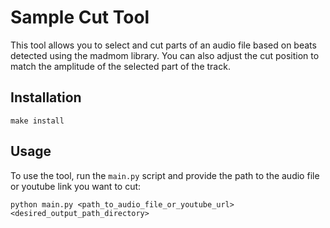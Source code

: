 # Sample Cut Tool

This tool allows you to select and cut parts of an audio file based on beats detected using the madmom library. You can also adjust the cut position to match the amplitude of the selected part of the track.

## Installation

```
make install
```

## Usage

To use the tool, run the `main.py` script and provide the path to the audio file or youtube link you want to cut:
```
python main.py <path_to_audio_file_or_youtube_url> <desired_output_path_directory>
```